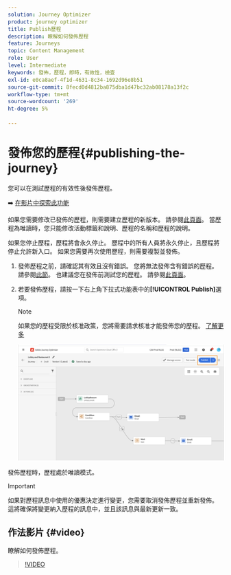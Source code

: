 ```yaml
---
solution: Journey Optimizer
product: journey optimizer
title: Publish歷程
description: 瞭解如何發佈歷程
feature: Journeys
topic: Content Management
role: User
level: Intermediate
keywords: 發佈，歷程，即時，有效性，檢查
exl-id: e0ca8aef-4f1d-4631-8c34-1692d96e8b51
source-git-commit: 8fecd0d4812ba875dba1d47bc32ab08178a13f2c
workflow-type: tm+mt
source-wordcount: '269'
ht-degree: 5%

---
```


# 發佈您的歷程{#publishing-the-journey}

您可以在測試歷程的有效性後發佈歷程。

➡️ [在影片中探索此功能](#video)

如果您需要修改已發佈的歷程，則需要建立歷程的新版本。 請參閱[此頁面](../building-journeys/journey.md)。 當歷程為唯讀時，您只能修改活動標籤和說明、歷程的名稱和歷程的說明。

如果您停止歷程，歷程將會永久停止。 歷程中的所有人員將永久停止，且歷程將停止允許新入口。 如果您需要再次使用歷程，則需要複製並發佈。

1. 發佈歷程之前，請確認其有效且沒有錯誤。 您將無法發佈含有錯誤的歷程。 請參閱[此節](../building-journeys/troubleshooting.md#checking-for-errors-before-testing)。 也建議您在發佈前測試您的歷程。 請參閱[此頁面](../building-journeys/testing-the-journey.md)。

1. 若要發佈歷程，請按一下右上角下拉式功能表中的&#x200B;**[!UICONTROL Publish]**&#x200B;選項。

   >[!NOTE]
   >
   > 如果您的歷程受限於核准政策，您將需要請求核准才能發佈您的歷程。 [了解更多](../test-approve/gs-approval.md)


   ![](assets/journeyuc1_18.png)

發佈歷程時，歷程處於唯讀模式。

>[!IMPORTANT]
>
>如果對歷程訊息中使用的優惠決定進行變更，您需要取消發佈歷程並重新發佈。  這將確保將變更納入歷程的訊息中，並且該訊息與最新更新一致。

## 作法影片 {#video}

瞭解如何發佈歷程。

>[!VIDEO](https://video.tv.adobe.com/v/3424998?quality=12)